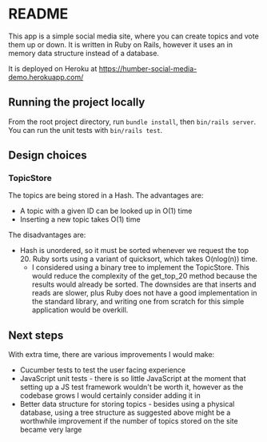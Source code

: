 # README

This app is a simple social media site, where you can create topics and vote them up or down. It is written in Ruby on Rails, however it uses an in memory data structure instead of a database.

It is deployed on Heroku at https://humber-social-media-demo.herokuapp.com/

## Running the project locally
From the root project directory, run `bundle install`, then `bin/rails server`. You can run the unit tests with `bin/rails test`.

## Design choices

### TopicStore

The topics are being stored in a Hash. The advantages are:

* A topic with a given ID can be looked up in O(1) time
* Inserting a new topic takes O(1) time

The disadvantages are:

* Hash is unordered, so it must be sorted whenever we request the top 20. Ruby sorts using a variant of quicksort, which takes O(nlog(n)) time.
    *  I considered using a binary tree to implement the TopicStore. This would reduce the complexity of the get_top_20 method because the results would already be sorted. The downsides are that inserts and reads are slower, plus Ruby does not have a good implementation in the standard library, and writing one from scratch for this simple application would be overkill.

## Next steps
With extra time, there are various improvements I would make:
* Cucumber tests to test the user facing experience
* JavaScript unit tests - there is so little JavaScript at the moment that setting up a JS test framework wouldn't be worth it, however as the codebase grows I would certainly consider adding it in
* Better data structure for storing topics - besides using a physical database, using a tree structure as suggested above might be a worthwhile improvement if the number of topics stored on the site became very large
